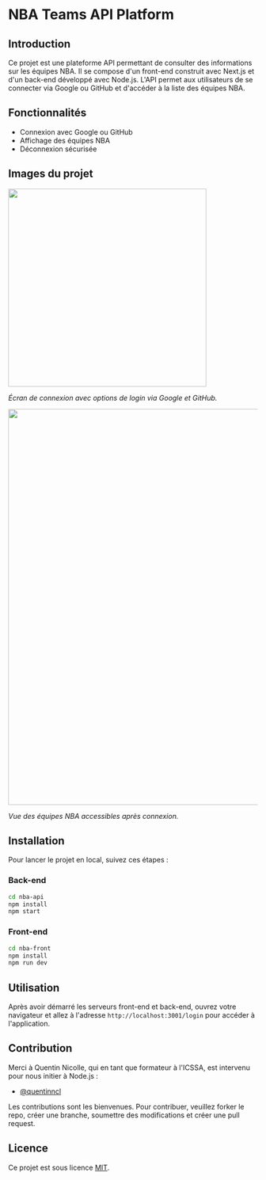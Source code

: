 # NBA Teams API Platform

## Introduction

Ce projet est une plateforme API permettant de consulter des informations sur les équipes NBA. Il se compose d'un front-end construit avec Next.js et d'un back-end développé avec Node.js. L'API permet aux utilisateurs de se connecter via Google ou GitHub et d'accéder à la liste des équipes NBA.

## Fonctionnalités

- Connexion avec Google ou GitHub
- Affichage des équipes NBA
- Déconnexion sécurisée

## Images du projet

<img src="https://github.com/Valentin-Droid/NBA-Teams-API-Platform/assets/63446112/7765334b-c081-4fae-8202-d2ebe014eaed" width="400px" />

_Écran de connexion avec options de login via Google et GitHub._

<img src="https://github.com/Valentin-Droid/NBA-Teams-API-Platform/assets/63446112/2969a846-eeab-498c-8ac6-68ad4b7536bf" width="800px" />

_Vue des équipes NBA accessibles après connexion._

## Installation

Pour lancer le projet en local, suivez ces étapes :

### Back-end

```sh
cd nba-api
npm install
npm start
```

### Front-end

```sh
cd nba-front
npm install
npm run dev
```

## Utilisation

Après avoir démarré les serveurs front-end et back-end, ouvrez votre navigateur et allez à l'adresse `http://localhost:3001/login` pour accéder à l'application.

## Contribution

Merci à Quentin Nicolle, qui en tant que formateur à l'ICSSA, est intervenu pour nous initier à Node.js :

- [@quentinncl](https://github.com/quentinncl)

Les contributions sont les bienvenues. Pour contribuer, veuillez forker le repo, créer une branche, soumettre des modifications et créer une pull request.

## Licence

Ce projet est sous licence [MIT](LICENSE).
